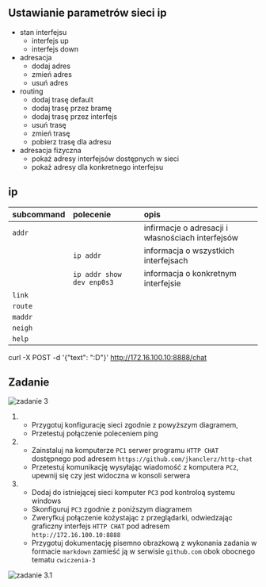 Ustawianie parametrów sieci ip
------------------------------

* stan interfejsu
    * interfejs up
    * interfejs down
* adresacja
    * dodaj adres
    * zmień adres
    * usuń adres
* routing
    * dodaj trasę default
    * dodaj trasę przez bramę
    * dodaj trasę przez interfejs
    * usuń trasę
    * zmień trasę
    * pobierz trasę dla adresu
* adresacja fizyczna
    * pokaż adresy interfejsów dostępnych w sieci
    * pokaż adresy dla konkretnego interfejsu
     


ip 
-------------------------
| subcommand    |  polecenie   | opis  |
| ------------- |:-------------| :---------------| 
|   ``addr``    |                               | infirmacje o adresacji i własnościach interfejsów |
|               |   ``ip addr``                 | informacja o wszystkich interfejsach              |
|               |   ``ip addr show dev enp0s3`` | informacja o konkretnym interfejsie               |
|   ``link``    |                               |  |
|   ``route``   |  | |
|   ``maddr``   |  | |
|   ``neigh``   |  | |
|   ``help``    |  | |

curl -X POST -d '{"text": ":D"}' http://172.16.100.10:8888/chat


Zadanie
------------

![zadanie 3](cwiczenia3.svg)

1.
   * Przygotuj konfigurację sieci zgodnie z powyższym diagramem, 
   * Przetestuj połączenie poleceniem ping
2.
   * Zainstaluj na komputerze ``PC1`` serwer programu ``HTTP CHAT`` dostępnego pod adresem ``https://github.com/jkanclerz/http-chat``
   * Przetestuj komunikację wysyłając wiadomość z komputera ``PC2``, upewnij się czy jest widoczna w konsoli serwera
3.
   * Dodaj do istniejącej sieci komputer ``PC3`` pod kontroloą systemu windows
   * Skonfiguruj ``PC3`` zgodnie z poniższym diagramem
   * Zweryfkuj połączenie kożystając z przeglądarki, odwiedzając graficzny interfejs ``HTTP CHAT`` pod adresem ``http://172.16.100.10:8888``
   * Przygotuj dokumentację pisemno obrazkową z wykonania zadania w formacie ``markdown`` zamieść ją w serwisie ``github.com`` obok obocnego tematu ``cwiczenia-3``

![zadanie 3.1](cwiczenia3.1.svg) 
